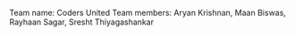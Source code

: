 Team name: Coders United
Team members: Aryan Krishnan, Maan Biswas, Rayhaan Sagar, Sresht Thiyagashankar